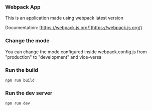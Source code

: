 ### Webpack App

This is an application made using webpack latest version

Documentation: [https://webpack.js.org/](https://webpack.js.org/)

### Change the mode
You can change the mode configured inside webpack.config.js from "production" to "development" and vice-versa

### Run the build
```batch
npm run build

```

### Run the dev server
```batch
npm run dev

```